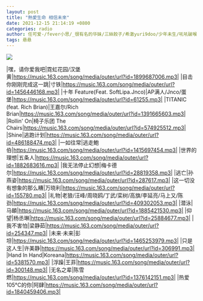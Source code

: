 ```yaml
---
layout: post
title: "熱愛生命 相信未來"
date: 2021-12-15 21:14:19 +0800
categories: radio
author: 任可爱-/fever小思/_很有名的华妹/三絲餃子/希澈yuri9doo/少年未生/吼吼破喉咙/-由里畅/很哇噻的一只熊
tags: 悬悬
---
```

![]({{site.baseurl}}/images/cover_20211215.jpg)

|嘿，请你爱我吧|霓虹花园/汉堡黄|https://music.163.com/song/media/outer/url?id=1899687006.mp3|
|目击你刚刚完成这一跳|寸铁|https://music.163.com/song/media/outer/url?id=1456446168.mp3|
|十年 Feature(Feat. SoftLipa.Jnco)|AP满人/Jnco/蛋堡|https://music.163.com/song/media/outer/url?id=61255.mp3|
|TITANIC (feat. Rich Brian)|王嘉尔/Rich Brian|https://music.163.com/song/media/outer/url?id=1391665603.mp3|
|Rollin' On|椅子乐团 The Chairs|https://music.163.com/song/media/outer/url?id=574925512.mp3|
|Shine|逃跑计划|https://music.163.com/song/media/outer/url?id=486188474.mp3|
|一如往常|逃走鮑伯|https://music.163.com/song/media/outer/url?id=1415697454.mp3|
|世界的理想|五条人|https://music.163.com/song/media/outer/url?id=1882683616.mp3|
|我无法停止幻想|梅卡德尔|https://music.163.com/song/media/outer/url?id=28819358.mp3|
|逃亡|孙燕姿|https://music.163.com/song/media/outer/url?id=287617.mp3|
|这一切没有想象的那么糟|万晓利|https://music.163.com/song/media/outer/url?id=155780.mp3|
|礼物|老狼/汪峰/周晓鸥/丁武/栾树/高旗/李延亮/马上又/陈劲|https://music.163.com/song/media/outer/url?id=409302053.mp3|
|潜泳|马頔|https://music.163.com/song/media/outer/url?id=1885421530.mp3|
|仰望|杨丞琳|https://music.163.com/song/media/outer/url?id=25884677.mp3|
|我不害怕|梁静茹|https://music.163.com/song/media/outer/url?id=254347.mp3|
|未来·未来|彭坦|https://music.163.com/song/media/outer/url?id=1465253979.mp3|
|只是这人生|许美静|https://music.163.com/song/media/outer/url?id=306991.mp3|
|Hand In Hand|Koreana|https://music.163.com/song/media/outer/url?id=5381570.mp3|
|浮躁|王菲|https://music.163.com/song/media/outer/url?id=300148.mp3|
|无名之辈|陈雪燃|https://music.163.com/song/media/outer/url?id=1376142151.mp3|
|热爱105°C的你|阿肆|https://music.163.com/song/media/outer/url?id=1840459406.mp3|


